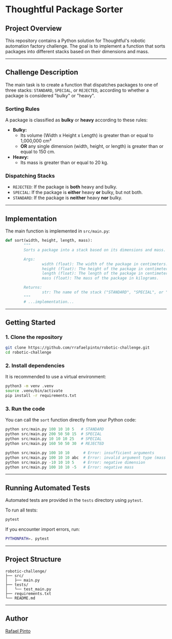 
# Thoughtful Package Sorter

## Project Overview

This repository contains a Python solution for Thoughtful's robotic automation factory challenge. The goal is to implement a function that sorts packages into different stacks based on their dimensions and mass.

---

## Challenge Description

The main task is to create a function that dispatches packages to one of three stacks: `STANDARD`, `SPECIAL`, or `REJECTED`, according to whether a package is considered "bulky" or "heavy".

### Sorting Rules

A package is classified as **bulky** or **heavy** according to these rules:

- **Bulky:**
    - Its volume (Width x Height x Length) is greater than or equal to 1,000,000 cm³
    - **OR** any single dimension (width, height, or length) is greater than or equal to 150 cm.
- **Heavy:**
    - Its mass is greater than or equal to 20 kg.

### Dispatching Stacks

- `REJECTED`: If the package is **both** heavy and bulky.
- `SPECIAL`: If the package is **either** heavy **or** bulky, but not both.
- `STANDARD`: If the package is **neither** heavy **nor** bulky.

---

## Implementation

The main function is implemented in `src/main.py`:

```python
def sort(width, height, length, mass):
        """
        Sorts a package into a stack based on its dimensions and mass.

        Args:
                width (float): The width of the package in centimeters.
                height (float): The height of the package in centimeters.
                length (float): The length of the package in centimeters.
                mass (float): The mass of the package in kilograms.

        Returns:
                str: The name of the stack ("STANDARD", "SPECIAL", or "REJECTED").
        """
        # ...implementation...
```

---

## Getting Started

### 1. Clone the repository

```bash
git clone https://github.com/rrafaelpinto/robotic-challenge.git
cd robotic-challenge
```

### 2. Install dependencies

It is recommended to use a virtual environment:

```bash
python3 -m venv .venv
source .venv/bin/activate
pip install -r requirements.txt
```

### 3. Run the code

You can call the `sort` function directly from your Python code:

```python
python src/main.py 100 10 10 5   # STANDARD
python src/main.py 200 50 50 15  # SPECIAL
python src/main.py 10 10 10 25   # SPECIAL
python src/main.py 160 50 50 30  # REJECTED

python src/main.py 100 10 10      # Error: insufficient arguments
python src/main.py 100 10 10 abc  # Error: invalid argument type (mass is not a number)
python src/main.py -10 10 10 5    # Error: negative dimension
python src/main.py 100 10 10 -5   # Error: negative mass
```

---

## Running Automated Tests

Automated tests are provided in the `tests` directory using `pytest`.

To run all tests:

```bash
pytest
```

If you encounter import errors, run:

```bash
PYTHONPATH=. pytest
```

---

## Project Structure

```
robotic-challenge/
├── src/
│   ├── main.py
├── tests/
│   └── test_main.py
├── requirements.txt
└── README.md
```

---

## Author

[Rafael Pinto](https://www.linkedin.com/in/rafaelmpinto/)